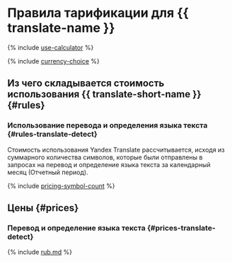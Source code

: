 # Правила тарификации для {{ translate-name }}

{% include [use-calculator](../_includes/pricing/use-calculator.md) %}

{% include [currency-choice](../_includes/pricing/currency-choice.md) %}

## Из чего складывается стоимость использования {{ translate-short-name }} {#rules}


### Использование перевода и определения языка текста {#rules-translate-detect}

Стоимость использования Yandex Translate рассчитывается, исходя из суммарного количества символов, которые были отправлены в запросах на перевод и определение языка текста за календарный месяц (Отчетный период).

{% include [pricing-symbol-count](../_includes/pricing-symbol-count.md) %}

## Цены {#prices}

### Перевод и определение языка текста {#prices-translate-detect}


{% include [rub.md](../_pricing/translate/rub.md) %}



